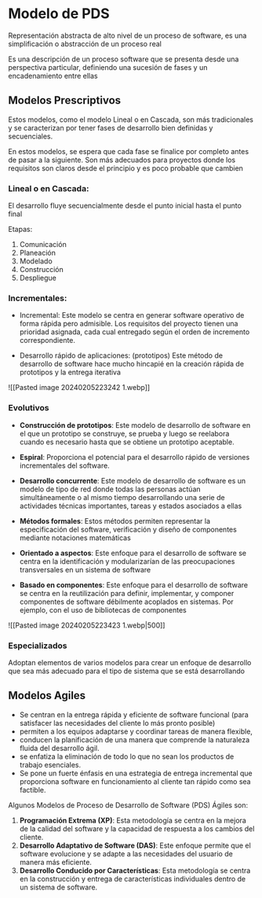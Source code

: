 # Modelo de PDS

Representación abstracta de alto nivel de un proceso de software, es una simplificación o abstracción de un proceso real

Es una descripción de un proceso software que se presenta desde una perspectiva particular, definiendo una sucesión de fases y un encadenamiento entre ellas


## Modelos Prescriptivos

Estos modelos, como el modelo Lineal o en Cascada, son más tradicionales y se caracterizan por tener fases de desarrollo bien definidas y secuenciales. 

En estos modelos, se espera que cada fase se finalice por completo antes de pasar a la siguiente. Son más adecuados para proyectos donde los requisitos son claros desde el principio y es poco probable que cambien


### Lineal o en Cascada:
El desarrollo fluye secuencialmente desde el punto inicial hasta el punto final

Etapas:
1. Comunicación
2. Planeación
3. Modelado
4. Construcción
5. Despliegue

### Incrementales:
- Incremental: 
	Este modelo se centra en generar software operativo de forma rápida pero admisible. Los requisitos del proyecto tienen una prioridad asignada, cada cual entregado según el orden de incremento correspondiente.

- Desarrollo rápido de aplicaciones: (prototipos)
	Este método de desarrollo de software hace mucho hincapié en la creación rápida de prototipos y la entrega iterativa


![[Pasted image 20240205223242 1.webp]]

### Evolutivos

- **Construcción de prototipos**: 
	Este modelo de desarrollo de software en el que un prototipo se construye, se prueba y luego se reelabora cuando es necesario hasta que se obtiene un prototipo aceptable. 
	
- **Espiral**: 
	Proporciona el potencial para el desarrollo rápido de versiones incrementales del software. 

- **Desarrollo concurrente**: 
	Este modelo de desarrollo de software es un modelo de tipo de red donde todas las personas actúan simultáneamente o al mismo tiempo desarrollando una serie de actividades técnicas importantes, tareas y estados asociados a ellas 

- **Métodos formales**: 
	Estos métodos permiten representar la especificación del software, verificación y diseño de componentes mediante notaciones matemáticas 

- **Orientado a aspectos**: 
	Este enfoque para el desarrollo de software se centra en la identificación y modularizarían de las preocupaciones transversales en un sistema de software 

- **Basado en componentes**: 
	Este enfoque para el desarrollo de software se centra en la reutilización para definir, implementar, y componer componentes de software débilmente acoplados en sistemas. Por ejemplo, con el uso de bibliotecas de componentes

![[Pasted image 20240205223423 1.webp|500]]



### Especializados

Adoptan elementos de varios modelos para crear un enfoque de desarrollo que sea más adecuado para el tipo de sistema que se está desarrollando

## Modelos Agiles

- Se centran en la entrega rápida y eficiente de software funcional (para satisfacer las necesidades del cliente lo más pronto posible)
- permiten a los equipos adaptarse y coordinar tareas de manera flexible, 
- conducen la planificación de una manera que comprende la naturaleza fluida del desarrollo ágil.
- se enfatiza la eliminación de todo lo que no sean los productos de trabajo esenciales. 
- Se pone un fuerte énfasis en una estrategia de entrega incremental que proporciona software en funcionamiento al cliente tan rápido como sea factible.

Algunos Modelos de Proceso de Desarrollo de Software (PDS) Ágiles son:

1. **Programación Extrema (XP)**: 
	Esta metodología se centra en la mejora de la calidad del software y la capacidad de respuesta a los cambios del cliente.
2. **Desarrollo Adaptativo de Software (DAS)**: 
	Este enfoque permite que el software evolucione y se adapte a las necesidades del usuario de manera más eficiente.
3. **Desarrollo Conducido por Características**: Esta metodología se centra en la construcción y entrega de características individuales dentro de un sistema de software.

